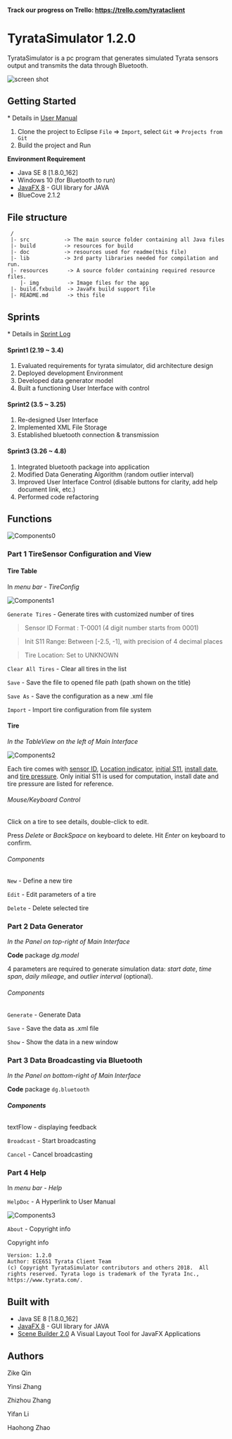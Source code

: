 #### Track our progress on Trello: https://trello.com/tyrataclient

# TyrataSimulator 1.2.0

TyrataSimulator is a pc program that generates simulated Tyrata sensors output and transmits the data through Bluetooth.

![screen shot](./doc/img/Screen_Shot1_1.png)

## Getting Started

\* Details in [User Manual](./doc/Tyrata_Simulator_User_Manual.pdf)

1. Clone the project to Eclipse 
    `File` => `Import`, select `Git` => `Projects from Git`
2. Build the project and Run 


**Environment Requirement**

- Java SE 8 [1.8.0_162]
- Windows 10 (for Bluetooth to run)
- [JavaFX 8](http://www.oracle.com/technetwork/java/javase/overview/javafx-overview-2158620.html) - GUI library for JAVA
- BlueCove 2.1.2


## File structure

```
 /
 |- src			  -> The main source folder containing all Java files 
 |- build		  -> resources for build
 |- doc 		  -> resources used for readme(this file)
 |- lib			  -> 3rd party libraries needed for compilation and run. 
 |- resources      -> A source folder containing required resource files. 
	|- img         -> Image files for the app
 |- build.fxbuild  -> JavaFx build support file
 |- README.md      -> this file
```

## Sprints

\* Details in [Sprint Log](./doc/sprint_log.md)

#### Sprint1 (2.19 ~ 3.4)

1. Evaluated requirements for tyrata simulator, did architecture design
2. Deployed development Environment
3. Developed data generator model 
4. Built a functioning User Interface with control

#### Sprint2 (3.5 ~ 3.25)

1. Re-designed User Interface
2. Implemented XML File Storage
3. Established bluetooth connection & transmission

#### Sprint3 (3.26 ~ 4.8)

1. Integrated bluetooth package into application
2. Modified Data Generating Algorithm (random outlier interval)
3. Improved User Interface Control (disable buttons for clarity, add help document link, etc.)
4. Performed code refactoring

## Functions

![Components0](./doc/img/Components0.png)

### Part 1 TireSensor Configuration and View

#### Tire Table

In *menu bar* - *TireConfig*

![Components1](./doc/img/Components1.png)

`Generate Tires` - Generate tires with customized number of tires

> Sensor ID Format : T-0001 (4 digit number starts from 0001)

> Init S11 Range: Between [-2.5, -1], with precision of 4 decimal places

> Tire Location: Set to UNKNOWN

`Clear All Tires` - Clear all tires in the list

`Save` - Save the file to opened file path (path shown on the title)

`Save As` - Save the configuration as a new .xml file

`Import` - Import tire configuration from file system

#### Tire

*In the TableView on the left of Main Interface*

![Components2](./doc/img/Components2.png)

Each tire comes with <u>sensor ID</u>, <u>Location indicator</u>, <u>initial S11</u>, <u>install date</u>, and <u>tire pressure</u>. Only initial S11 is used for computation, install date and tire pressure are listed for reference.

###### Mouse/Keyboard Control 

Click on a tire to see details, double-click to edit.

Press *Delete* or *BackSpace* on keyboard to delete. Hit *Enter* on keyboard to confirm.

###### Components

`New` - Define a new tire

`Edit` - Edit parameters of a tire

`Delete` - Delete selected tire

### Part 2 Data Generator 

*In the Panel on top-right of Main Interface*

**Code** package *dg.model*

4 parameters are required to generate simulation data: *start date*, *time span*, *daily mileage*, and *outlier interval* (optional).

###### Components

`Generate` - Generate Data

`Save` - Save the data as .xml file

`Show` - Show the data in a new window

### Part 3 Data Broadcasting via Bluetooth

*In the Panel on bottom-right of Main Interface*

**Code** package `dg.bluetooth `

###### **Components**

textFlow - displaying feedback

`Broadcast` - Start broadcasting

`Cancel` - Cancel broadcasting

### Part 4 Help

In *menu bar* - *Help*

`HelpDoc` - A Hyperlink to User Manual

![Components3](./doc/img/Components3.png)

`About` - Copyright info

Copyright info

```
Version: 1.2.0 
Author: ECE651 Tyrata Client Team
(c) Copyright TyrataSimulator contributors and others 2018.  All rights reserved. Tyrata logo is trademark of the Tyrata Inc., https://www.tyrata.com/.
```

## Built with

- Java SE 8 [1.8.0_162]
- [JavaFX 8](http://www.oracle.com/technetwork/java/javase/overview/javafx-overview-2158620.html) - GUI library for JAVA
- [Scene Builder 2.0](http://www.oracle.com/technetwork/java/javase/downloads/javafxscenebuilder-1x-archive-2199384.html) A Visual Layout Tool for JavaFX Applications

## Authors

Zike Qin

Yinsi Zhang

Zhizhou Zhang

Yifan Li

Haohong Zhao